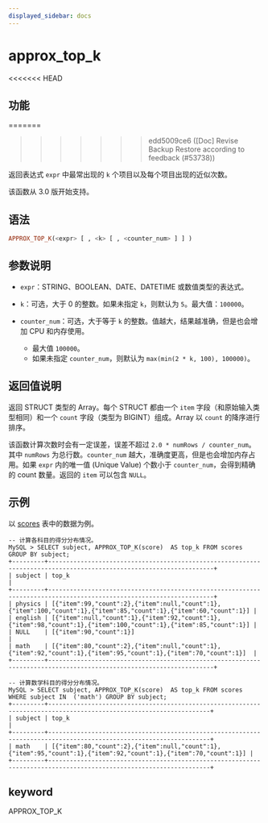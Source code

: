 ```yaml
---
displayed_sidebar: docs
---
```


# approx_top_k

<<<<<<< HEAD
## 功能
=======

>>>>>>> edd5009ce6 ([Doc] Revise Backup Restore according to feedback (#53738))

返回表达式 `expr` 中最常出现的 `k` 个项目以及每个项目出现的近似次数。

该函数从 3.0 版开始支持。

## 语法

```Haskell
APPROX_TOP_K(<expr> [ , <k> [ , <counter_num> ] ] )
```

## 参数说明

- `expr`：STRING、BOOLEAN、DATE、DATETIME 或数值类型的表达式。
- `k`：可选，大于 0 的整数。如果未指定 `k`，则默认为 `5`。最大值：`100000`。
- `counter_num`：可选，大于等于 `k` 的整数。值越大，结果越准确，但是也会增加 CPU 和内存使用。

  - 最大值 `100000`。
  - 如果未指定 `counter_num`，则默认为 `max(min(2 * k, 100), 100000)`。

## 返回值说明

返回 STRUCT 类型的 Array。每个 STRUCT 都由一个 `item` 字段（和原始输入类型相同）和一个 `count` 字段（类型为 BIGINT）组成。Array 以 `count` 的降序进行排序。

该函数计算次数时会有一定误差，误差不超过 `2.0 * numRows / counter_num`。其中 `numRows` 为总行数。`counter_num` 越大，准确度更高，但是也会增加内存占用。如果 `expr` 内的唯一值 (Unique Value) 个数小于 `counter_num`，会得到精确的 count 数量。返回的 `item` 可以包含 `NULL`。

## 示例

以 [scores](../Window_function.md#窗口函数建表示例) 表中的数据为例。

```plaintext
-- 计算各科目的得分分布情况。
MySQL > SELECT subject, APPROX_TOP_K(score)  AS top_k FROM scores GROUP BY subject;
+---------+--------------------------------------------------------------------------------------------------------------------+
| subject | top_k                                                                                                              |
+---------+--------------------------------------------------------------------------------------------------------------------+
| physics | [{"item":99,"count":2},{"item":null,"count":1},{"item":100,"count":1},{"item":85,"count":1},{"item":60,"count":1}] |
| english | [{"item":null,"count":1},{"item":92,"count":1},{"item":98,"count":1},{"item":100,"count":1},{"item":85,"count":1}] |
| NULL    | [{"item":90,"count":1}]                                                                                            |
| math    | [{"item":80,"count":2},{"item":null,"count":1},{"item":92,"count":1},{"item":95,"count":1},{"item":70,"count":1}]  |
+---------+--------------------------------------------------------------------------------------------------------------------+

-- 计算数学科目的得分分布情况。
MySQL > SELECT subject, APPROX_TOP_K(score)  AS top_k FROM scores WHERE subject IN  ('math') GROUP BY subject;
+---------+-------------------------------------------------------------------------------------------------------------------+
| subject | top_k                                                                                                             |
+---------+-------------------------------------------------------------------------------------------------------------------+
| math    | [{"item":80,"count":2},{"item":null,"count":1},{"item":95,"count":1},{"item":92,"count":1},{"item":70,"count":1}] |
+---------+-------------------------------------------------------------------------------------------------------------------+
```

## keyword

APPROX_TOP_K
